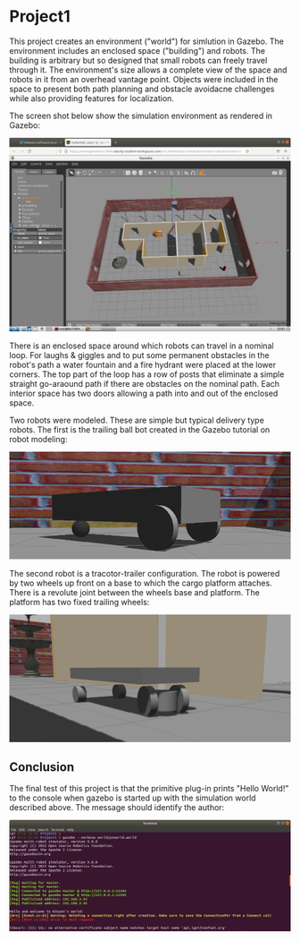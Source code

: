 # Project1
This project creates an environment ("world") for simlution in Gazebo. The environment includes an enclosed space ("building") and robots. The building is arbitrary but so designed that small robots can freely travel through it. The environment's size allows a complete view of the space and robots in it from an overhead vantage point. Objects were included in the space to present both path planning and obstacle avoidacne challenges while also providing features for localization. 

The screen shot below show the simulation environment as rendered in Gazebo:

![Simulation environment](</pngs.d/Project1World.png>)

There is an enclosed space around which robots can travel in a nominal loop. For laughs & giggles and to put some permanent obstacles in the robot's path a water fountain and a fire hydrant were placed at the lower corners. The top part of the loop has a row of posts that eliminate a simple straight go-araound path if there are obstacles on the nominal path. Each interior space has two doors allowing a path into and out of the enclosed space.

Two robots were modeled. These are simple but typical delivery type robots. The first is the trailing ball bot created in the Gazebo tutorial on robot modeling:

![Rollerball bot](</pngs.d/Ballbot.png>)

The second robot is a tracotor-trailer configuration. The robot is powered by two wheels up front on a base to which the cargo platform attaches. There is a revolute joint between the wheels base and platform. The platform has two fixed trailing wheels:

![Simulation environment](</pngs.d/T2.png>)

## Conclusion
The final test of this project is that the primitive plug-in prints "Hello World!" to the console when gazebo is started up with the simulation world described above. The message should identify the author:

![Hello World](</pngs.d/Hello_World.png>)
